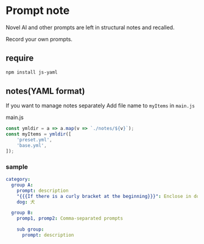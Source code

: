 # Prompt note
Novel AI and other prompts are left in structural notes and recalled.

Record your own prompts.
## require

```sh
npm install js-yaml
```

## notes(YAML format)
If you want to manage notes separately Add file name to `myItems` in `main.js`

main.js
```js
const ymldir = a => a.map(v => `./notes/${v}`);
const myItems = ymldir([
	'preset.yml',
	'base.yml',
]);
```

### sample

```yaml
category:
  group A:
    prompt: description
    "{{{If there is a curly bracket at the beginning}}}": Enclose in double quotas
    dog: 犬

  group B:
    promp1, promp2: Comma-separated prompts

    sub group:
      prompt: description

```